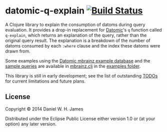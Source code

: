 # datomic-q-explain [![Build Status](https://travis-ci.org/dwhjames/datomic-q-explain.svg?branch=master)](https://travis-ci.org/dwhjames/datomic-q-explain)

A Clojure library to explain the consumption of datoms during query
evaluation. It provides a drop-in replacement for
[Datomic](http://www.datomic.com/)'s `q` function called `q-explain`,
which returns an explanation of the query, rather than the original
query result. The explanation is a breakdown of the number of datoms
consumed by each `:where` clause and the index these datoms were drawn
from.

Some examples using the
[Datomic mbrainz example database](https://github.com/Datomic/mbrainz-sample)
and the
[sample queries](https://github.com/Datomic/mbrainz-sample/wiki/Queries)
are available in [mbrainz.clj](examples/mbrainz.clj) in the
[examples folder](examples).

This library is still in early development; see the list of
outstanding [TODOs](TODO.md) for current limitations and future plans.

## License

Copyright © 2014 Daniel W. H. James

Distributed under the Eclipse Public License either version 1.0 or (at
your option) any later version.
